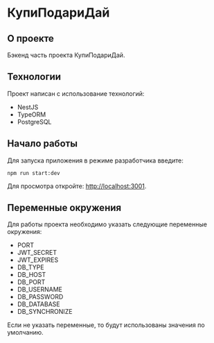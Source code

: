 # КупиПодариДай

## О проекте

Бэкенд часть проекта КупиПодариДай.

## Технологии

Проект написан с использование технологий:

- NestJS
- TypeORM
- PostgreSQL

## Начало работы

Для запуска приложения в режиме разработчика введите:

```
npm run start:dev
```

Для просмотра откройте: [http://localhost:3001](http://localhost:3001).

## Переменные окружения

Для работы проекта необходимо указать следующие переменные окружения:

- PORT
- JWT_SECRET
- JWT_EXPIRES
- DB_TYPE
- DB_HOST
- DB_PORT
- DB_USERNAME
- DB_PASSWORD
- DB_DATABASE
- DB_SYNCHRONIZE

Если не указать переменные, то будут использованы значения по умолчанию.
